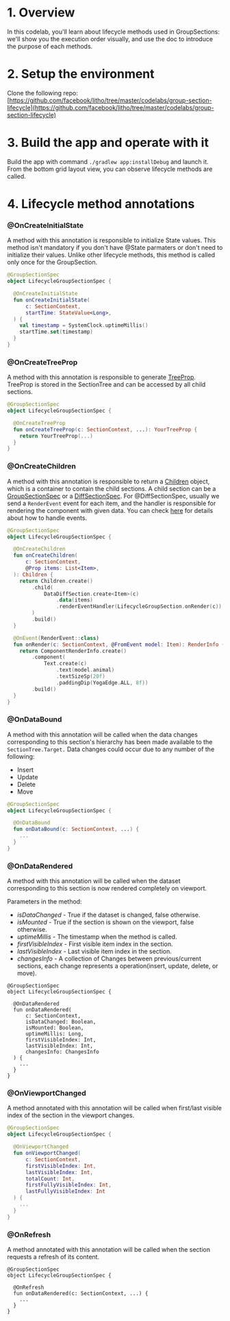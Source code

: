 # 1. Overview

In this codelab, you'll learn about lifecycle methods used in GroupSections: we'll show you the execution order visually, and use the doc to introduce the purpose of each methods.

# 2. Setup the environment
Clone the following repo: [https://github.com/facebook/litho/tree/master/codelabs/group-section-lifecycle](https://github.com/facebook/litho/tree/master/codelabs/group-section-lifecycle)

# 3. Build the app and operate with it
Build the app with command `./gradlew app:installDebug` and launch it. From the bottom grid layout view, you can observe lifecycle methods are called.

# 4. Lifecycle method annotations
### @OnCreateInitialState
A method with this annotation is responsible to initialize State values. This method isn't mandatory if you don't have @​State parmaters or don't need to initialize their values. Unlike other lifecycle methods, this method is called only once for the GroupSection.
```kotlin
@GroupSectionSpec
object LifecycleGroupSectionSpec {

  @OnCreateInitialState
  fun onCreateInitialState(
      c: SectionContext,
      startTime: StateValue<Long>,
  ) {
    val timestamp = SystemClock.uptimeMillis()
    startTime.set(timestamp)
  }
}
```

### @OnCreateTreeProp
A method with this annotation is responsible to generate [TreeProp](https://fblitho.com/docs/tree-props#declaring-a-treeprop). TreeProp is stored in the SectionTree and can be accessed by all child sections.
```kotlin
@GroupSectionSpec
object LifecycleGroupSectionSpec {

  @OnCreateTreeProp
  fun onCreateTreeProp(c: SectionContext, ...): YourTreeProp {
    return YourTreeProp(...)
  }
}
```

### @OnCreateChildren
A method with this annotation is responsible to return a [Children](https://fblitho.com/javadoc/com/facebook/litho/sections/Children.html) object, which is a container to contain the child sections. A child section can be a [GroupSectionSpec](https://fblitho.com/docs/group-sections) or a [DiffSectionSpec](https://fblitho.com/docs/diff-sections).
For @DiffSectionSpec, usually we send a `RenderEvent` event for each item, and the handler is responsible for rendering the component with given data. You can check [here](https://fblitho.com/docs/events-overview) for details about how to handle events.
```kotlin
@GroupSectionSpec
object LifecycleGroupSectionSpec {

  @OnCreateChildren
  fun onCreateChildren(
      c: SectionContext,
      @Prop items: List<Item>,
  ): Children {
    return Children.create()
        .child(
            DataDiffSection.create<Item>(c)
                .data(items)
                .renderEventHandler(LifecycleGroupSection.onRender(c))
        )
        .build()
  }

  @OnEvent(RenderEvent::class)
  fun onRender(c: SectionContext, @FromEvent model: Item): RenderInfo {
    return ComponentRenderInfo.create()
        .component(
            Text.create(c)
                .text(model.animal)
                .textSizeSp(20f)
                .paddingDip(YogaEdge.ALL, 8f))
        .build()
  }
}
```

### @OnDataBound
A method with this annotation will be called when the data changes corresponding to this section's hierarchy has been made available to the `SectionTree.Target.` Data changes could occur due to any number of the following:
  - Insert
  - Update
  - Delete
  - Move

```kotlin
@GroupSectionSpec
object LifecycleGroupSectionSpec {

  @OnDataBound
  fun onDataBound(c: SectionContext, ...) {
    ...
  }
}
```

### @OnDataRendered
A method with this annotation will be called when the dataset corresponding to this section is now rendered completely on viewport.

Parameters in the method:
- *isDataChanged* - True if the dataset is changed, false otherwise.
- *isMounted* - True if the section is shown on the viewport, false otherwise.
- *uptimeMillis* - The timestamp when the method is called.
- *firstVisibleIndex* - First visible item index in the section.
- *lastVisibleIndex* - Last visible item index in the section.
- *changesInfo*  - A collection of Changes between previous/current sections, each change represents a operation(insert, update, delete, or move).
```
@GroupSectionSpec
object LifecycleGroupSectionSpec {

  @OnDataRendered
  fun onDataRendered(
      c: SectionContext,
      isDataChanged: Boolean,
      isMounted: Boolean,
      uptimeMillis: Long,
      firstVisibleIndex: Int,
      lastVisibleIndex: Int,
      changesInfo: ChangesInfo
  ) {
    ...
  }
}
```

### @OnViewportChanged
A method annotated with this annotation will be called when first/last visible index of the section in the viewport changes.
```kotlin
@GroupSectionSpec
object LifecycleGroupSectionSpec {

  @OnViewportChanged
  fun onViewportChanged(
      c: SectionContext,
      firstVisibleIndex: Int,
      lastVisibleIndex: Int,
      totalCount: Int,
      firstFullyVisibleIndex: Int,
      lastFullyVisibleIndex: Int
  ) {
    ...
  }
}
```

### @OnRefresh
A method annotated with this annotation will be called when the section requests a refresh of its content.
```
@GroupSectionSpec
object LifecycleGroupSectionSpec {

  @OnRefresh
  fun onDataRendered(c: SectionContext, ...) {
    ...
  }
}
```
